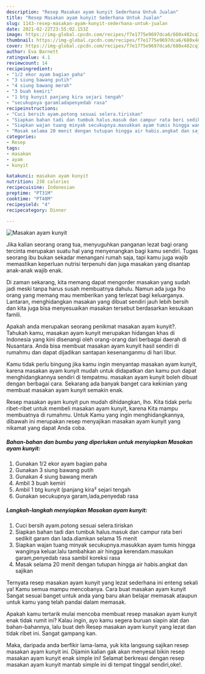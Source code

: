 ```yaml
---
description: "Resep Masakan ayam kunyit Sederhana Untuk Jualan"
title: "Resep Masakan ayam kunyit Sederhana Untuk Jualan"
slug: 1143-resep-masakan-ayam-kunyit-sederhana-untuk-jualan
date: 2021-02-22T23:55:02.153Z
image: https://img-global.cpcdn.com/recipes/f7e1775e9697dca6/680x482cq70/masakan-ayam-kunyit-foto-resep-utama.jpg
thumbnail: https://img-global.cpcdn.com/recipes/f7e1775e9697dca6/680x482cq70/masakan-ayam-kunyit-foto-resep-utama.jpg
cover: https://img-global.cpcdn.com/recipes/f7e1775e9697dca6/680x482cq70/masakan-ayam-kunyit-foto-resep-utama.jpg
author: Eva Barnett
ratingvalue: 4.1
reviewcount: 14
recipeingredient:
- "1/2 ekor ayam bagian paha"
- "3 siung bawang putih"
- "4 siung bawang merah"
- "3 buah kemiri"
- "1 btg kunyit panjang kira sejari tengah"
- "secukupnya garamladapenyedab rasa"
recipeinstructions:
- "Cuci bersih ayam.potong sesuai selera.tiriskan"
- "Siapkan bahan tadi dan tumbuk halus.masuk dan campur rata beri sedikit garam dan lada.diamkan selama 15 menit"
- "Siapkan wajan tuang minyak secukupnya.masukkan ayam tumis hingga wanginya keluar.lalu tambahkan air hingga kerendam.masukan garam,penyedab rasa sambil koreksi rasa"
- "Masak selama 20 menit dengan tutupan hingga air habis.angkat dan sajikan"
categories:
- Resep
tags:
- masakan
- ayam
- kunyit

katakunci: masakan ayam kunyit 
nutrition: 238 calories
recipecuisine: Indonesian
preptime: "PT31M"
cooktime: "PT48M"
recipeyield: "4"
recipecategory: Dinner

---
```



![Masakan ayam kunyit](https://img-global.cpcdn.com/recipes/f7e1775e9697dca6/680x482cq70/masakan-ayam-kunyit-foto-resep-utama.jpg)

Jika kalian seorang orang tua, menyuguhkan panganan lezat bagi orang tercinta merupakan suatu hal yang menyenangkan bagi kamu sendiri. Tugas seorang ibu bukan sekadar menangani rumah saja, tapi kamu juga wajib memastikan keperluan nutrisi terpenuhi dan juga masakan yang disantap anak-anak wajib enak.

Di zaman  sekarang, kita memang dapat mengorder masakan yang sudah jadi meski tanpa harus susah membuatnya dahulu. Namun ada juga lho orang yang memang mau memberikan yang terlezat bagi keluarganya. Lantaran, menghidangkan masakan yang dibuat sendiri jauh lebih bersih dan kita juga bisa menyesuaikan masakan tersebut berdasarkan kesukaan famili. 



Apakah anda merupakan seorang penikmat masakan ayam kunyit?. Tahukah kamu, masakan ayam kunyit merupakan hidangan khas di Indonesia yang kini disenangi oleh orang-orang dari berbagai daerah di Nusantara. Anda bisa membuat masakan ayam kunyit hasil sendiri di rumahmu dan dapat dijadikan santapan kesenanganmu di hari libur.

Kamu tidak perlu bingung jika kamu ingin menyantap masakan ayam kunyit, karena masakan ayam kunyit mudah untuk didapatkan dan kamu pun dapat menghidangkannya sendiri di tempatmu. masakan ayam kunyit boleh dibuat dengan berbagai cara. Sekarang ada banyak banget cara kekinian yang membuat masakan ayam kunyit semakin enak.

Resep masakan ayam kunyit pun mudah dihidangkan, lho. Kita tidak perlu ribet-ribet untuk membeli masakan ayam kunyit, karena Kita mampu membuatnya di rumahmu. Untuk Kamu yang ingin menghidangkannya, dibawah ini merupakan resep menyajikan masakan ayam kunyit yang nikamat yang dapat Anda coba.

<!--inarticleads1-->

##### Bahan-bahan dan bumbu yang diperlukan untuk menyiapkan Masakan ayam kunyit:

1. Gunakan 1/2 ekor ayam bagian paha
1. Gunakan 3 siung bawang putih
1. Gunakan 4 siung bawang merah
1. Ambil 3 buah kemiri
1. Ambil 1 btg kunyit (panjang kira² sejari tengah
1. Gunakan secukupnya garam,lada,penyedab rasa




<!--inarticleads2-->

##### Langkah-langkah menyiapkan Masakan ayam kunyit:

1. Cuci bersih ayam.potong sesuai selera.tiriskan
1. Siapkan bahan tadi dan tumbuk halus.masuk dan campur rata beri sedikit garam dan lada.diamkan selama 15 menit
1. Siapkan wajan tuang minyak secukupnya.masukkan ayam tumis hingga wanginya keluar.lalu tambahkan air hingga kerendam.masukan garam,penyedab rasa sambil koreksi rasa
1. Masak selama 20 menit dengan tutupan hingga air habis.angkat dan sajikan




Ternyata resep masakan ayam kunyit yang lezat sederhana ini enteng sekali ya! Kamu semua mampu mencobanya. Cara buat masakan ayam kunyit Sangat sesuai banget untuk anda yang baru akan belajar memasak ataupun untuk kamu yang telah pandai dalam memasak.

Apakah kamu tertarik mulai mencoba membuat resep masakan ayam kunyit enak tidak rumit ini? Kalau ingin, ayo kamu segera buruan siapin alat dan bahan-bahannya, lalu buat deh Resep masakan ayam kunyit yang lezat dan tidak ribet ini. Sangat gampang kan. 

Maka, daripada anda berfikir lama-lama, yuk kita langsung sajikan resep masakan ayam kunyit ini. Dijamin kalian gak akan menyesal bikin resep masakan ayam kunyit enak simple ini! Selamat berkreasi dengan resep masakan ayam kunyit mantab simple ini di tempat tinggal sendiri,oke!.

